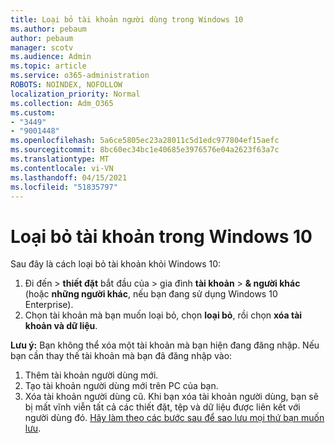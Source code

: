 ```yaml
---
title: Loại bỏ tài khoản người dùng trong Windows 10
ms.author: pebaum
author: pebaum
manager: scotv
ms.audience: Admin
ms.topic: article
ms.service: o365-administration
ROBOTS: NOINDEX, NOFOLLOW
localization_priority: Normal
ms.collection: Adm_O365
ms.custom:
- "3449"
- "9001448"
ms.openlocfilehash: 5a6ce5805ec23a28011c5d1edc977804ef15aefc
ms.sourcegitcommit: 8bc60ec34bc1e40685e3976576e04a2623f63a7c
ms.translationtype: MT
ms.contentlocale: vi-VN
ms.lasthandoff: 04/15/2021
ms.locfileid: "51835797"
---
```

# <a name="remove-an-account-in-windows-10"></a>Loại bỏ tài khoản trong Windows 10

Sau đây là cách loại bỏ tài khoản khỏi Windows 10:

1. Đi đến   >  **thiết đặt** bắt đầu của  >  gia đình **tài khoản**  >  **& người khác** (hoặc **những người khác**, nếu bạn đang sử dụng Windows 10 Enterprise).
2. Chọn tài khoản mà bạn muốn loại bỏ, chọn **loại bỏ**, rồi chọn **xóa tài khoản và dữ liệu**.
 
**Lưu ý:** Bạn không thể xóa một tài khoản mà bạn hiện đang đăng nhập.  Nếu bạn cần thay thế tài khoản mà bạn đã đăng nhập vào:

1. Thêm tài khoản người dùng mới.
2. Tạo tài khoản người dùng mới trên PC của bạn.
3. Xóa tài khoản người dùng cũ. Khi bạn xóa tài khoản người dùng, bạn sẽ bị mất vĩnh viễn tất cả các thiết đặt, tệp và dữ liệu được liên kết với người dùng đó. [Hãy làm theo các bước sau để sao lưu mọi thứ bạn muốn lưu](https://support.microsoft.com/help/4027408/windows-10-backup-and-restore).